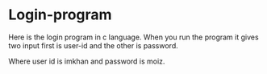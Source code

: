 # Login-program
Here is the login program in c language. When you run the program it gives two input first is user-id and the other is password.

Where user id is imkhan and password is moiz.
